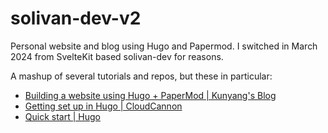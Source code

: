 # solivan-dev-v2

Personal website and blog using Hugo and Papermod. I switched in March 2024 from SvelteKit based solivan-dev for reasons.

A mashup of several tutorials and repos, but these in particular:

- [Building a website using Hugo + PaperMod | Kunyang's Blog](https://kyxie.github.io/en/blog/tech/papermod/)
- [Getting set up in Hugo | CloudCannon](https://cloudcannon.com/tutorials/hugo-beginner-tutorial/)
- [Quick start | Hugo](https://gohugo.io/getting-started/quick-start/)
